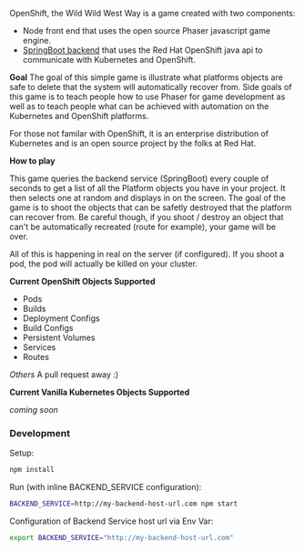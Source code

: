 OpenShift, the Wild Wild West Way is a game created with two components:

* Node front end that uses the open source Phaser javascript game engine.
* [SpringBoot backend](https://github.com/openshift-evangelists/Wild-West-Backend) that uses the Red Hat OpenShift java api to communicate with Kubernetes and OpenShift.

**Goal** The goal of this simple game is illustrate what platforms objects are safe to delete that the system will automatically recover from.  Side goals of this game is to teach people how to use Phaser for game development as well as to teach people what can be achieved with automation on the Kubernetes and OpenShift platforms.

For those not familar with OpenShift, it is an enterprise distribution of Kubernetes and is an open source project by the folks at Red Hat.

**How to play**

This game queries the backend service (SpringBoot) every couple of seconds to get a list of all the Platform objects you have in your project.  It then selects one at random and displays in on the screen.  The goal of the game is to shoot the objects that can be safetly destroyed that the platform can recover from.  Be careful though, if you shoot / destroy an object that can't be automatically recreated (route for example), your game will be over.

All of this is happening in real on the server (if configured).  If you shoot a pod, the pod will actually be killed on your cluster.

**Current OpenShift Objects Supported**

* Pods
* Builds
* Deployment Configs
* Build Configs
* Persistent Volumes
* Services
* Routes

*Others* A pull request away :)

**Current Vanilla Kubernetes Objects Supported**

*coming soon*

### Development

Setup:
```bash
npm install
```

Run (with inline BACKEND_SERVICE configuration):

```bash
BACKEND_SERVICE=http://my-backend-host-url.com npm start
```

Configuration of Backend Service host url via Env Var:
```bash
export BACKEND_SERVICE="http://my-backend-host-url.com"
```

